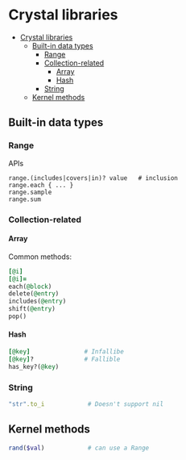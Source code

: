 # Crystal libraries

- [Crystal libraries](#crystal-libraries)
  - [Built-in data types](#built-in-data-types)
    - [Range](#range)
    - [Collection-related](#collection-related)
      - [Array](#array)
      - [Hash](#hash)
    - [String](#string)
  - [Kernel methods](#kernel-methods)

## Built-in data types

### Range

APIs

```cr
range.(includes|covers|in)? value   # inclusion
range.each { ... }
range.sample
range.sum
```

### Collection-related

#### Array

Common methods:

```rb
[@i]
[@i]=
each(@block)
delete(@entry)
includes(@entry)
shift(@entry)
pop()
```

#### Hash

```rb
[@key]               # Infallibe
[@key]?              # Fallible
has_key?(@key)
```

### String

```rb
"str".to_i            # Doesn't support nil
```

## Kernel methods

```rb
rand($val)            # can use a Range
```
